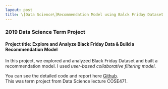 ```yaml
---
layout: post
title: \[Data Science\]Recommendation Model using Balck Friday Dataset
---
```


### 2019 Data Science Term Project






#### Project title: Explore and Analyze Black Friday Data & Build a Recommendation Model

In this project, we explored and analyzed Black Friday Dataset and built a recommendation model. 
I used *user-based collaborative filtering model*.

You can see the detailed code and report here 
[Github](https://github.com/limhyesu98/COSE471_DataScience/blob/master/Final_Report.ipynb).<br>
This was term project from Data Science lecture COSE471.<br>
